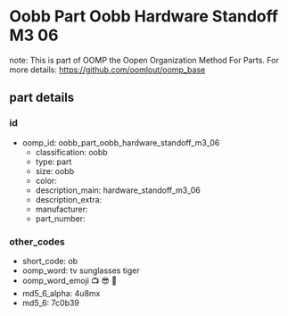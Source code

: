 # Oobb Part Oobb Hardware Standoff M3 06  

note: This is part of OOMP the Oopen Organization Method For Parts. For more details: https://github.com/oomlout/oomp_base

##  part details





### id
* oomp_id: oobb_part_oobb_hardware_standoff_m3_06
  * classification: oobb
  * type: part
  * size: oobb
  * color: 
  * description_main: hardware_standoff_m3_06
  * description_extra: 
  * manufacturer: 
  * part_number: 

### other_codes
* short_code: ob
* oomp_word: tv sunglasses tiger
* oomp_word_emoji :tv: :sunglasses: :tiger:
* md5_6_alpha: 4u8mx
* md5_6: 7c0b39